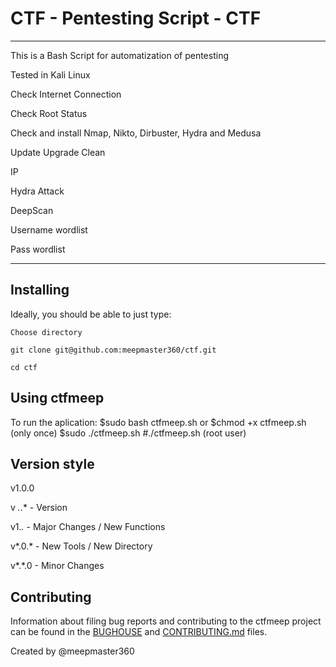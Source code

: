 # CTF - Pentesting Script - CTF #

----------

This is a Bash Script for automatization of pentesting

Tested in Kali Linux 

Check Internet Connection

Check Root Status

Check and install
Nmap, Nikto, Dirbuster, Hydra and Medusa

Update Upgrade Clean

IP

Hydra Attack

DeepScan

Username wordlist

Pass wordlist

----------

Installing
----------
Ideally, you should be able to just type:

    Choose directory
    
    git clone git@github.com:meepmaster360/ctf.git
    
    cd ctf


Using ctfmeep
----------
To run the aplication:
    $sudo bash ctfmeep.sh
    or
    $chmod +x ctfmeep.sh (only once)
    $sudo ./ctfmeep.sh
    #./ctfmeep.sh (root user)


Version style
----------
v1.0.0

v *.*.* - Version

v1.*.* - Major Changes / New Functions

v*.0.* - New Tools / New Directory

v*.*.0 - Minor Changes


Contributing
------------
Information about filing bug reports and contributing to the ctfmeep project can
be found in the [BUGHOUSE](BUGHOUSE) and [CONTRIBUTING.md](CONTRIBUTING.md)
files.

Created by @meepmaster360
